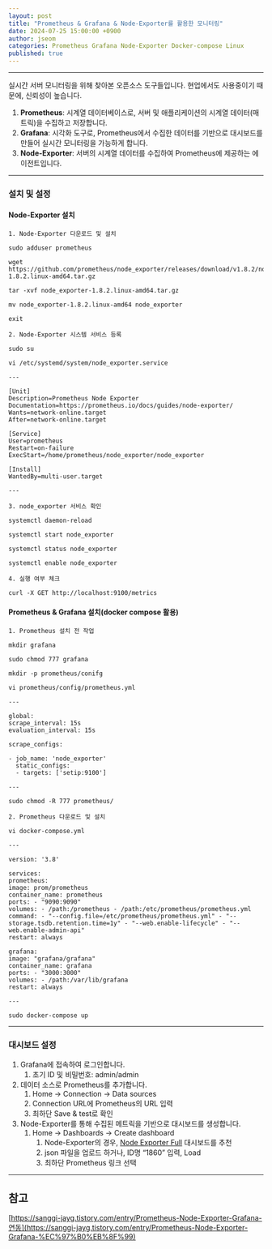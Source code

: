 ```yaml
---
layout: post
title: "Prometheus & Grafana & Node-Exporter를 활용한 모니터링"
date: 2024-07-25 15:00:00 +0900
author: jseom
categories: Prometheus Grafana Node-Exporter Docker-compose Linux
published: true
---
```


<hr />

실시간 서버 모니터링을 위해 찾아본 오픈소스 도구들입니다. 현업에서도 사용중이기 때문에, 신뢰성이 높습니다.

1. **Prometheus**: 시계열 데이터베이스로, 서버 및 애플리케이션의 시계열 데이터(매트릭)을 수집하고 저장합니다.
2. **Grafana**: 시각화 도구로, Prometheus에서 수집한 데이터를 기반으로 대시보드를 만들어 실시간 모니터링을 가능하게 합니다.
3. **Node-Exporter**: 서버의 시계열 데이터를 수집하여 Prometheus에 제공하는 에이전트입니다.

---

### 설치 및 설정

#### **Node-Exporter 설치**

```Node
1. Node-Exporter 다운로드 및 설치

sudo adduser prometheus

wget https://github.com/prometheus/node_exporter/releases/download/v1.8.2/node_exporter-1.8.2.linux-amd64.tar.gz

tar -xvf node_exporter-1.8.2.linux-amd64.tar.gz

mv node_exporter-1.8.2.linux-amd64 node_exporter

exit

2. Node-Exporter 시스템 서비스 등록

sudo su

vi /etc/systemd/system/node_exporter.service

---

[Unit]
Description=Prometheus Node Exporter
Documentation=https://prometheus.io/docs/guides/node-exporter/
Wants=network-online.target
After=network-online.target

[Service]
User=prometheus
Restart=on-failure
ExecStart=/home/prometheus/node_exporter/node_exporter

[Install]
WantedBy=multi-user.target

---

3. node_exporter 서비스 확인

systemctl daemon-reload

systemctl start node_exporter

systemctl status node_exporter

systemctl enable node_exporter

4. 실행 여부 체크

curl -X GET http://localhost:9100/metrics
```

#### **Prometheus & Grafana 설치(docker compose 활용)**

```Prometheus
1. Prometheus 설치 전 작업

mkdir grafana

sudo chmod 777 grafana

mkdir -p prometheus/conifg

vi prometheus/config/prometheus.yml

---

global:
scrape_interval: 15s
evaluation_interval: 15s

scrape_configs:

- job_name: 'node_exporter'
  static_configs:
  - targets: ['setip:9100']

---

sudo chmod -R 777 prometheus/

2. Prometheus 다운로드 및 설치

vi docker-compose.yml

---

version: '3.8'

services:
prometheus:
image: prom/prometheus
container_name: prometheus
ports: - "9090:9090"
volumes: - /path:/prometheus - /path:/etc/prometheus/prometheus.yml
command: - "--config.file=/etc/prometheus/prometheus.yml" - "--storage.tsdb.retention.time=1y" - "--web.enable-lifecycle" - "--web.enable-admin-api"
restart: always

grafana:
image: "grafana/grafana"
container_name: grafana
ports: - "3000:3000"
volumes: - /path:/var/lib/grafana
restart: always

---

sudo docker-compose up
```

---

### 대시보드 설정

1. Grafana에 접속하여 로그인합니다.
   1. 초기 ID 및 비밀번호: admin/admin
2. 데이터 소스로 Prometheus를 추가합니다.
   1. Home → Connection → Data sources
   2. Connection URL에 Prometheus의 URL 입력
   3. 최하단 Save & test로 확인
3. Node-Exporter를 통해 수집된 메트릭을 기반으로 대시보드를 생성합니다.
   1. Home → Dashboards → Create dashboard
      1. Node-Exporter의 경우, [Node Exporter Full](https://grafana.com/grafana/dashboards/1860-node-exporter-full/) 대시보드를 추천
      2. json 파일을 업로드 하거나, ID명 “1860” 입력, Load
      3. 최하단 Prometheus 링크 선택

---

## 참고

[https://sanggi-jayg.tistory.com/entry/Prometheus-Node-Exporter-Grafana-연동](https://sanggi-jayg.tistory.com/entry/Prometheus-Node-Exporter-Grafana-%EC%97%B0%EB%8F%99)
